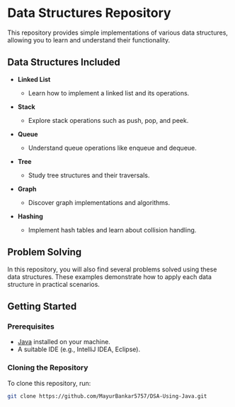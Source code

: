 # Data Structures Repository

This repository provides simple implementations of various data structures, allowing you to learn and understand their functionality. 

## Data Structures Included

- **Linked List**
  - Learn how to implement a linked list and its operations.
  
- **Stack**
  - Explore stack operations such as push, pop, and peek.
  
- **Queue**
  - Understand queue operations like enqueue and dequeue.
  
- **Tree**
  - Study tree structures and their traversals.
  
- **Graph**
  - Discover graph implementations and algorithms.
  
- **Hashing**
  - Implement hash tables and learn about collision handling.

## Problem Solving

In this repository, you will also find several problems solved using these data structures. These examples demonstrate how to apply each data structure in practical scenarios.

## Getting Started

### Prerequisites

- [Java](https://www.java.com/en/download/) installed on your machine.
- A suitable IDE (e.g., IntelliJ IDEA, Eclipse).

### Cloning the Repository

To clone this repository, run:

```bash
git clone https://github.com/MayurBankar5757/DSA-Using-Java.git

